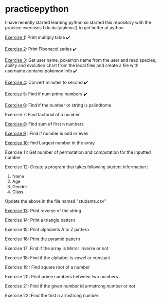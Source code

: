 # practicepython

I have recently started learning python so started this repository with the practice exercises I do daily(almost) to get better at python

[Exercise 1](./exercises/One.py): Print multiply table :heavy_check_mark:

[Exercise 2](./exercises/Two.py): Print Fibonacci series :heavy_check_mark:

[Exercise 3](./exercises/Three.py): Get user name, pokemon name from the user and read species, ability and evolution chart from the local files and create a file with username contains pokemon info :heavy_check_mark:

[Exercise 4](./exercises/Four.py): Convert minutes to second :heavy_check_mark:

[Exercise 5](./exercises/Five.py): Find if num prime numbers :heavy_check_mark:

[Exercise 6](./exercises/Six.py): Find if the number or string is palindrome

Exercise 7: Find factorial of a number 

[Exercise 8](./exercises/Eigth.py): Find sum of first n numbers

[Exercise 9](./exercises/Nine.py) : Find if number is odd or even

[Exercise 10](./exercises/Ten.py): find Largest number in the array

Exercise 11: Get number of permutation and computation for the inputted number

Exercise 12: Create a program that takes following student information :

1. Name
2. Age
3. Gender
4. Class

Update the above in the file named "students.csv"

[Exercise 13](./Exercise13.py): Print reverse of the string

Exercise 14: Print a triangle pattern

Exercise 15: Print alphabets A to Z pattern

Exercise 16: Print the pyramid pattern

Exercise 17: Find if the array is Mirror Inverse or not

Exercise 18: Find if the alphabet is vowel or constant

Exercise 19 : Find square root of a number

Exercise 20: Print prime numbers between two numbers

Exercise 21: Find if the given number id armstrong number or not

Exercise 22: Find the first n armstrong number